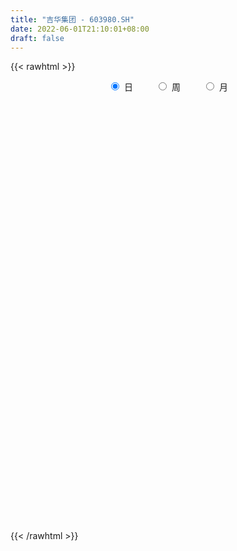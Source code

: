 ```yaml
---
title: "吉华集团 - 603980.SH"
date: 2022-06-01T21:10:01+08:00
draft: false
---
```

{{< rawhtml >}}
    <div style="text-align: center">
        <label style="padding: 1rem;"><input style="margin-right: .5rem" type="radio" name="period" value="D" checked onclick="period_change(this)">日</label>
        <label style="padding: 1rem;"><input style="margin-right: .5rem" type="radio" name="period" value="W" onclick="period_change(this)">周</label>
        <label style="padding: 1rem;"><input style="margin-right: .5rem" type="radio" name="period" value="M" onclick="period_change(this)">月</label>
    </div>
    <div id="chart" style="height: 700px;"></div> 
    <script type="text/javascript">
        const D_v = [23962.4,34475.52,25082.95,25584.0,22236.0,19991.2,29953.83,27733.14,51669.4,33122.8,27399.6,21071.05,30121.6,34060.2,27334.2,22986.8,28192.6,18072.77,17919.49,16359.6,13853.2,22149.4,19093.0,23141.0,20492.6,18807.6,30783.2,18130.14,31127.11,17920.2,13741.34,22202.28,17333.2,14023.34,29616.8,22667.4,34226.37,24861.97,24117.2,28920.6,37719.0,22007.4,33692.0,30859.8,32775.57,54272.2,43128.83,29866.26,19766.68,18846.48,32766.16,41755.32,39524.4,21481.4,25606.6,64940.2,61583.12,50132.14,76011.83,77627.8,116290.37,71963.2,56830.07,64763.4,54014.38,72314.25,98658.45,170960.76,102201.88,64652.62,58592.4,45155.2,61565.4,41690.6,85653.71,49355.8,115311.32,110290.24,138038.76,103595.16,133445.27,112205.68,108072.63,131860.44,120618.51,143800.68,151406.59,137103.22,141529.48,50949.51,76166.54,34201.0,38690.41,24350.2,36595.25,24029.8,24687.4,32229.4,31825.4,16132.0,17532.0,22281.4,34308.4,24710.0,20628.0,61166.43,34861.96,23575.76,20179.0,44939.2,20712.55,18516.0,32717.0,18054.75,26381.95,25547.32,28378.8,23202.8,38966.0,28140.2,24407.2,19908.0,22053.0,22004.8,15825.0,27471.0,39029.0,18821.56,25637.6,35621.4,38114.2,30833.8,31669.6,29995.2,28024.0,17671.6,42734.36,55482.08,81997.6,70006.2,38411.8,28875.6,22831.2,25284.0,51654.2,35107.4,35428.96,35491.06,20052.7,30023.05,29585.8,25197.4,39002.8,74372.0,65897.99,41362.88,41729.6,32666.31,46248.51,42002.6,51274.37,57136.07,45499.02,43224.0,55491.14,44707.27,33484.62,34279.4,49022.3,21936.0,32755.2,30447.4,36868.2,55227.95,44569.74,18770.56,19115.6,19189.2,14135.2,17047.6,17474.6,22461.48,23890.01,23386.8,16762.4,50465.4,24619.2,25716.6,22301.22,31576.6,24318.34,24133.2,24197.1,50993.2,61194.42,27854.11,32246.28,22212.68,46716.74,34109.94,32612.4,29780.93,30773.0,33337.6,16194.2,42404.31,32927.13,24069.6,21373.4,20413.2,31268.0,20674.8,37804.6,26611.6,35343.8,25965.6,30131.4,28574.84,18031.0,28207.6,26099.31,33493.8,21693.8,29260.0,30110.8,52486.14,41708.51,44391.68,34780.62,28871.4,38508.0,44826.4,28479.95,34793.75,38354.2,28435.86,26916.4,27143.0,27366.4,41530.8,33965.0,31350.2,33378.76,34775.0,23397.6,30920.4,24033.6,31018.92,31914.68,30847.14]
const D_histogram = [0.0,0.0090876353,0.0154926415,0.0180327342,0.0179824997,0.0162639641,0.0196090856,0.0228766203,0.0252722092,0.0220879556,0.0148145697,0.0152621227,0.009335436,0.0133407434,0.0109310893,0.003983034,-0.0004958203,-0.0087687721,-0.0152455532,-0.0134065316,-0.0144749636,-0.0104610042,-0.0090321216,-0.0136110528,-0.0130053055,-0.0116345219,-0.0203658659,-0.0256266649,-0.0364381761,-0.0389172497,-0.0347233745,-0.0277194133,-0.0211216017,-0.0175522098,-0.0147900184,-0.0083116345,0.0051403374,0.0148051891,0.0172227364,0.0217411724,0.0272963702,0.0250877926,0.0255127678,0.0256445003,0.0236699854,0.0235264126,0.0133226342,-0.0020631209,-0.0074858175,-0.0107021347,-0.0086219694,-0.0002163092,0.0048981766,0.0045753876,0.0027018252,0.0086339094,0.013543728,0.016286498,0.0230741486,0.0282616901,0.0221990773,0.0124474584,0.0101647013,0.0095582422,0.0038157653,0.0069272061,0.0147838024,-0.0002431746,-0.0083648956,-0.0172977623,-0.0200346435,-0.0230320856,-0.0284657236,-0.027635463,-0.0179073983,-0.0123633608,0.0002130255,0.0128168214,0.0253669046,0.0297328515,0.0398278305,0.0336781862,0.0399029971,0.0342574981,0.0356402697,0.0431379825,0.0403392244,0.0212243472,-0.0195568888,-0.0432284344,-0.0684679827,-0.078335276,-0.0735385166,-0.0689263098,-0.0694794738,-0.0693558849,-0.0637042724,-0.0646561387,-0.057768934,-0.0474357858,-0.04219846,-0.0403334676,-0.0368674564,-0.0318765919,-0.0304585563,-0.0424401427,-0.0546607706,-0.0551043072,-0.0492617909,-0.0520666853,-0.0463880669,-0.0386856402,-0.0312683938,-0.020014231,-0.0068931268,0.0054815765,0.0161082229,0.0244327911,0.0332921301,0.0369941017,0.0402803114,0.0405657288,0.0419580449,0.0413993998,0.0395528576,0.0362867049,0.0328383116,0.0287562056,0.0219556068,0.0230494184,0.0271179442,0.0284426576,0.0291513951,0.0250372362,0.0211539422,0.0175643226,0.0217544349,0.0255864829,0.0307983798,0.0352872828,0.0328169713,0.0297536484,0.0257923758,0.0201727118,0.0236858613,0.0240059291,0.0172945099,0.0077263594,0.0011912346,0.0012366197,0.0022998047,0.0027018887,0.0051384968,0.0111933694,0.0105003614,0.0105425593,0.0072987596,0.0071137845,0.0069760285,0.0080972529,0.0086922874,0.0008527229,-0.0007091378,-0.0063129348,-0.0042247254,-0.0085704814,-0.0142254513,-0.0259498095,-0.0432807129,-0.048861664,-0.0534961527,-0.0441537374,-0.0307795803,-0.0111697469,0.0045238576,0.0138346936,0.0155237739,0.0160323291,0.014499691,0.0160745695,0.0132749072,0.0152910138,0.0170834737,0.0161267305,0.0140792692,0.0027442065,-0.0032879003,-0.0087676671,-0.0104988394,-0.004807153,-0.0003216557,-0.0017915927,-0.0069131406,-0.0208549375,-0.0345944602,-0.0368654271,-0.0305069911,-0.0326350536,-0.0467184589,-0.0451398299,-0.0405401392,-0.0304750601,-0.020544089,-0.0093074723,-0.0015409004,0.0048851528,0.0088849336,0.0129911422,0.0125859747,0.0142979682,0.0190780996,0.021147614,0.0275581742,0.0251354275,0.0203410074,0.0080683434,0.0090918296,0.0065939693,0.0075889558,0.0026435646,0.0047643763,0.0124301743,0.0126049814,-0.000626133,-0.007314311,-0.0324702954,-0.0616057416,-0.0754473553,-0.089348209,-0.0831447281,-0.0768629413,-0.0762702349,-0.0648437033,-0.0532746407,-0.0427203195,-0.0270612301,-0.0126823381,-0.0004497399,0.0079402809,0.0190415961,0.0287344422,0.0351137864,0.0433414458,0.034220066,0.035084751,0.0371182001,0.037216886,0.0397334715,0.040441527,0.0417885054]
const D_fast = [0.0,0.0113595442,0.0216377107,0.028685987,0.0331313774,0.0354788328,0.0437262256,0.0527129155,0.0614265567,0.063764292,0.0601945485,0.0644576321,0.0608648044,0.0682052977,0.0685284159,0.0625761191,0.0579733097,0.047508165,0.0372199955,0.0357073842,0.0310202114,0.0324189197,0.0315897719,0.0236080775,0.0209624984,0.0194246515,0.005601841,-0.0060656241,-0.0259866794,-0.0381950654,-0.0426820338,-0.042607926,-0.0412905147,-0.0421091753,-0.0430444885,-0.0386440133,-0.023906957,-0.010540808,-0.0038175766,0.0061361525,0.0185154428,0.0225788134,0.0293819805,0.0359248381,0.0398678196,0.0456058499,0.03873273,0.0228311948,0.0155370438,0.0096451929,0.0095698658,0.0179214488,0.0242604787,0.0250815366,0.0238834305,0.0319739921,0.0402697427,0.0470841371,0.059640325,0.0718932889,0.0713804454,0.0647406911,0.0649991094,0.0667822108,0.0619936753,0.0668369176,0.0783894645,0.0633016939,0.0530887489,0.0398314416,0.0320858996,0.0233304361,0.0107803672,0.004701762,0.0099529772,0.0124061745,0.0250358171,0.0408438184,0.0597356278,0.0715347875,0.0915867242,0.0938566264,0.1100571866,0.1129760621,0.1232689011,0.1415511095,0.1488371575,0.1350283672,0.089357909,0.0548792548,0.0125227108,-0.0169284015,-0.0305162713,-0.043135642,-0.0610586743,-0.0782740567,-0.0885485123,-0.1056644133,-0.1132194421,-0.1147452403,-0.1200575296,-0.128275904,-0.1340267569,-0.1370050404,-0.1432016438,-0.165793266,-0.1916790865,-0.2058987,-0.2123716313,-0.228193197,-0.2341115953,-0.2360805787,-0.2364804308,-0.2302298257,-0.2188320032,-0.2050869058,-0.1904332037,-0.1760004377,-0.1588180661,-0.1458675692,-0.1325112816,-0.1220844319,-0.1102026047,-0.1004113998,-0.0923697276,-0.086564204,-0.0818030194,-0.078696074,-0.0800077712,-0.0731516049,-0.0623035931,-0.0538682153,-0.0458716291,-0.0437264789,-0.0423212873,-0.0415198263,-0.0318911053,-0.0216624366,-0.0087509448,0.004559779,0.0102937104,0.0146687995,0.0171556209,0.0165791349,0.0260137497,0.0323352998,0.029947508,0.0223109473,0.0160736312,0.0164281712,0.0180663074,0.0191438636,0.0228650958,0.0317183109,0.0336503932,0.036328231,0.0349091212,0.0365025922,0.0381088433,0.0412543809,0.0440224873,0.0363961035,0.0346569583,0.0274749276,0.0285069557,0.0220185794,0.0128072466,-0.005404564,-0.0335556456,-0.0513520127,-0.0693605395,-0.0710565587,-0.0653772966,-0.0485598999,-0.031735331,-0.0189658216,-0.0133957978,-0.0088791604,-0.0067868757,-0.0011933549,-0.0006742904,0.0051645697,0.0112278981,0.0143028374,0.0157751934,0.0051261824,-0.0017278995,-0.0093995831,-0.0137554653,-0.0092655671,-0.0048604837,-0.0067783189,-0.0136281519,-0.0327836832,-0.0551718209,-0.0666591446,-0.0679274564,-0.0782142823,-0.1039773023,-0.1136836308,-0.1192189749,-0.1167726608,-0.111977712,-0.1030679634,-0.0956866166,-0.0880392752,-0.0818182609,-0.0744642668,-0.0717229407,-0.0664364551,-0.0568867988,-0.0495303809,-0.0362302771,-0.032369167,-0.0320783352,-0.0423339133,-0.0390374698,-0.0398868378,-0.0369946122,-0.0412791123,-0.0379672066,-0.0271938649,-0.0238678125,-0.0372554601,-0.0457722159,-0.0790457742,-0.1235826558,-0.1562861082,-0.1925240142,-0.2071067153,-0.2200406638,-0.2385155162,-0.2432999104,-0.245049508,-0.2451752667,-0.2362814848,-0.2250731773,-0.2129530141,-0.2025779231,-0.1867162088,-0.1698397522,-0.1546819614,-0.1356189406,-0.1361853039,-0.1265494312,-0.115236432,-0.1058335245,-0.0933835712,-0.0825651339,-0.0707710292]
const D_slow = [0.0,0.0022719088,0.0061450692,0.0106532528,0.0151488777,0.0192148687,0.0241171401,0.0298362952,0.0361543475,0.0416763364,0.0453799788,0.0491955095,0.0515293685,0.0548645543,0.0575973266,0.0585930851,0.05846913,0.056276937,0.0524655487,0.0491139158,0.0454951749,0.0428799239,0.0406218935,0.0372191303,0.0339678039,0.0310591735,0.025967707,0.0195610407,0.0104514967,0.0007221843,-0.0079586593,-0.0148885127,-0.0201689131,-0.0245569655,-0.0282544701,-0.0303323787,-0.0290472944,-0.0253459971,-0.021040313,-0.0156050199,-0.0087809274,-0.0025089792,0.0038692127,0.0102803378,0.0161978342,0.0220794373,0.0254100959,0.0248943156,0.0230228613,0.0203473276,0.0181918352,0.0181377579,0.0193623021,0.020506149,0.0211816053,0.0233400827,0.0267260147,0.0307976392,0.0365661763,0.0436315988,0.0491813682,0.0522932328,0.0548344081,0.0572239686,0.05817791,0.0599097115,0.0636056621,0.0635448684,0.0614536445,0.057129204,0.0521205431,0.0463625217,0.0392460908,0.032337225,0.0278603755,0.0247695353,0.0248227916,0.028026997,0.0343687232,0.041801936,0.0517588937,0.0601784402,0.0701541895,0.078718564,0.0876286314,0.098413127,0.1084979331,0.1138040199,0.1089147978,0.0981076892,0.0809906935,0.0614068745,0.0430222453,0.0257906679,0.0084207994,-0.0089181718,-0.0248442399,-0.0410082746,-0.0554505081,-0.0673094545,-0.0778590695,-0.0879424364,-0.0971593005,-0.1051284485,-0.1127430876,-0.1233531232,-0.1370183159,-0.1507943927,-0.1631098404,-0.1761265117,-0.1877235285,-0.1973949385,-0.205212037,-0.2102155947,-0.2119388764,-0.2105684823,-0.2065414266,-0.2004332288,-0.1921101963,-0.1828616708,-0.172791593,-0.1626501608,-0.1521606496,-0.1418107996,-0.1319225852,-0.122850909,-0.1146413311,-0.1074522796,-0.101963378,-0.0962010234,-0.0894215373,-0.0823108729,-0.0750230241,-0.0687637151,-0.0634752295,-0.0590841489,-0.0536455402,-0.0472489195,-0.0395493245,-0.0307275038,-0.022523261,-0.0150848489,-0.0086367549,-0.003593577,0.0023278884,0.0083293707,0.0126529981,0.014584588,0.0148823966,0.0151915515,0.0157665027,0.0164419749,0.0177265991,0.0205249414,0.0231500318,0.0257856716,0.0276103615,0.0293888077,0.0311328148,0.033157128,0.0353301999,0.0355433806,0.0353660961,0.0337878624,0.0327316811,0.0305890607,0.0270326979,0.0205452455,0.0097250673,-0.0024903487,-0.0158643869,-0.0269028212,-0.0345977163,-0.037390153,-0.0362591886,-0.0328005152,-0.0289195717,-0.0249114895,-0.0212865667,-0.0172679243,-0.0139491976,-0.0101264441,-0.0058555757,-0.001823893,0.0016959242,0.0023819759,0.0015600008,-0.000631916,-0.0032566258,-0.0044584141,-0.004538828,-0.0049867262,-0.0067150113,-0.0119287457,-0.0205773607,-0.0297937175,-0.0374204653,-0.0455792287,-0.0572588434,-0.0685438009,-0.0786788357,-0.0862976007,-0.091433623,-0.093760491,-0.0941457162,-0.092924428,-0.0907031946,-0.087455409,-0.0843089153,-0.0807344233,-0.0759648984,-0.0706779949,-0.0637884513,-0.0575045945,-0.0524193426,-0.0504022568,-0.0481292994,-0.046480807,-0.0445835681,-0.0439226769,-0.0427315829,-0.0396240393,-0.0364727939,-0.0366293272,-0.0384579049,-0.0465754788,-0.0619769142,-0.080838753,-0.1031758052,-0.1239619872,-0.1431777226,-0.1622452813,-0.1784562071,-0.1917748673,-0.2024549472,-0.2092202547,-0.2123908392,-0.2125032742,-0.210518204,-0.2057578049,-0.1985741944,-0.1897957478,-0.1789603864,-0.1704053699,-0.1616341821,-0.1523546321,-0.1430504106,-0.1331170427,-0.1230066609,-0.1125595346]
const D_data = [['2021-05-21', 6.4046, 6.3287, 6.3003, 6.49],['2021-05-24', 6.3477, 6.4711, 6.3192, 6.4995],['2021-05-25', 6.4805, 6.49, 6.4141, 6.49],['2021-05-26', 6.4995, 6.4805, 6.4331, 6.5185],['2021-05-27', 6.4805, 6.4711, 6.4521, 6.5564],['2021-05-28', 6.49, 6.4616, 6.4331, 6.5375],['2021-05-31', 6.4616, 6.547, 6.4521, 6.547],['2021-06-01', 6.4995, 6.5849, 6.4995, 6.6134],['2021-06-02', 6.5754, 6.6134, 6.5564, 6.7272],['2021-06-03', 6.6134, 6.5659, 6.547, 6.6513],['2021-06-04', 6.5559, 6.5073, 6.4976, 6.6627],['2021-06-07', 6.4976, 6.6044, 6.4587, 6.653],['2021-06-08', 6.6044, 6.5267, 6.4684, 6.6044],['2021-06-09', 6.5267, 6.6627, 6.517, 6.6627],['2021-06-10', 6.6918, 6.6044, 6.5947, 6.6918],['2021-06-11', 6.653, 6.5364, 6.5364, 6.6724],['2021-06-15', 6.5656, 6.5461, 6.4782, 6.6336],['2021-06-16', 6.517, 6.4684, 6.449, 6.585],['2021-06-17', 6.4782, 6.449, 6.4393, 6.5073],['2021-06-18', 6.449, 6.5364, 6.4296, 6.5559],['2021-06-21', 6.5559, 6.4976, 6.4684, 6.5656],['2021-06-22', 6.4879, 6.5656, 6.4782, 6.6336],['2021-06-23', 6.5656, 6.5461, 6.5267, 6.5947],['2021-06-24', 6.5364, 6.4587, 6.449, 6.585],['2021-06-25', 6.4684, 6.5073, 6.4393, 6.5073],['2021-06-28', 6.5267, 6.517, 6.4782, 6.5559],['2021-06-29', 6.517, 6.3616, 6.3422, 6.5364],['2021-06-30', 6.3713, 6.3519, 6.3228, 6.4296],['2021-07-01', 6.3616, 6.2159, 6.2062, 6.3713],['2021-07-02', 6.2159, 6.2548, 6.2159, 6.313],['2021-07-05', 6.2353, 6.313, 6.2256, 6.3325],['2021-07-06', 6.2936, 6.3519, 6.2451, 6.3616],['2021-07-07', 6.3519, 6.3616, 6.3228, 6.4102],['2021-07-08', 6.313, 6.3325, 6.2936, 6.4005],['2021-07-09', 6.3325, 6.3228, 6.2062, 6.3325],['2021-07-12', 6.3519, 6.381, 6.313, 6.4684],['2021-07-13', 6.3713, 6.517, 6.3325, 6.5267],['2021-07-14', 6.5364, 6.5364, 6.449, 6.5559],['2021-07-15', 6.4976, 6.4879, 6.381, 6.5364],['2021-07-16', 6.4879, 6.5461, 6.4879, 6.5753],['2021-07-19', 6.5461, 6.6044, 6.4296, 6.6433],['2021-07-20', 6.5656, 6.5364, 6.4782, 6.6238],['2021-07-21', 6.517, 6.585, 6.4976, 6.6141],['2021-07-22', 6.5947, 6.6044, 6.5267, 6.6238],['2021-07-23', 6.6627, 6.5947, 6.517, 6.6627],['2021-07-26', 6.5947, 6.6336, 6.5559, 6.6918],['2021-07-27', 6.6433, 6.4976, 6.4587, 6.6433],['2021-07-28', 6.5073, 6.3713, 6.3033, 6.5461],['2021-07-29', 6.3713, 6.4393, 6.3713, 6.5073],['2021-07-30', 6.4393, 6.4393, 6.3907, 6.4684],['2021-08-02', 6.4393, 6.4976, 6.313, 6.517],['2021-08-03', 6.4976, 6.6044, 6.4782, 6.6433],['2021-08-04', 6.6044, 6.6044, 6.5461, 6.653],['2021-08-05', 6.6044, 6.5559, 6.5267, 6.6044],['2021-08-06', 6.585, 6.5364, 6.4587, 6.585],['2021-08-09', 6.517, 6.653, 6.4879, 6.6724],['2021-08-10', 6.6336, 6.6821, 6.6141, 6.7404],['2021-08-11', 6.6918, 6.6918, 6.6238, 6.721],['2021-08-12', 6.6918, 6.789, 6.6627, 6.7987],['2021-08-13', 6.7792, 6.8278, 6.7501, 6.8569],['2021-08-16', 6.8472, 6.7113, 6.7113, 6.9638],['2021-08-17', 6.6724, 6.6433, 6.6044, 6.7598],['2021-08-18', 6.6433, 6.721, 6.6141, 6.7307],['2021-08-19', 6.7113, 6.7501, 6.6044, 6.8084],['2021-08-20', 6.721, 6.6821, 6.585, 6.721],['2021-08-23', 6.653, 6.7987, 6.653, 6.8278],['2021-08-24', 6.8181, 6.9055, 6.8181, 6.9541],['2021-08-25', 6.7792, 6.6141, 6.517, 6.789],['2021-08-26', 6.6044, 6.6433, 6.5559, 6.7307],['2021-08-27', 6.585, 6.585, 6.5364, 6.6336],['2021-08-30', 6.5947, 6.6238, 6.5559, 6.6724],['2021-08-31', 6.585, 6.5947, 6.5364, 6.6336],['2021-09-01', 6.585, 6.5267, 6.4976, 6.6238],['2021-09-02', 6.5267, 6.5753, 6.4782, 6.585],['2021-09-03', 6.5753, 6.7015, 6.5559, 6.7404],['2021-09-06', 6.721, 6.6821, 6.653, 6.7404],['2021-09-07', 6.6821, 6.8181, 6.6433, 6.8569],['2021-09-08', 6.8084, 6.8958, 6.7307, 6.9346],['2021-09-09', 6.8764, 6.9832, 6.8667, 7.1386],['2021-09-10', 7.0123, 6.9541, 6.8958, 7.0803],['2021-09-13', 6.8472, 7.0998, 6.8472, 7.1289],['2021-09-14', 7.0706, 6.9444, 6.8958, 7.2357],['2021-09-15', 7.0123, 7.1386, 6.9541, 7.1483],['2021-09-16', 7.1483, 7.0318, 7.0221, 7.2843],['2021-09-17', 7.0221, 7.1483, 6.8764, 7.1775],['2021-09-22', 7.0609, 7.294, 7.0123, 7.3134],['2021-09-23', 7.4397, 7.226, 7.1677, 7.6145],['2021-09-24', 7.1872, 7.0026, 6.9249, 7.2843],['2021-09-27', 6.9541, 6.585, 6.5073, 6.9929],['2021-09-28', 6.5947, 6.6141, 6.4976, 6.6724],['2021-09-29', 6.5559, 6.4296, 6.4102, 6.5559],['2021-09-30', 6.4587, 6.4782, 6.4393, 6.5559],['2021-10-08', 6.4879, 6.5947, 6.4879, 6.6044],['2021-10-11', 6.6044, 6.5656, 6.5267, 6.653],['2021-10-12', 6.5753, 6.4587, 6.3907, 6.5753],['2021-10-13', 6.4587, 6.4102, 6.3325, 6.4587],['2021-10-14', 6.4005, 6.4393, 6.3519, 6.4782],['2021-10-15', 6.4296, 6.313, 6.3033, 6.449],['2021-10-18', 6.3325, 6.3713, 6.2256, 6.4005],['2021-10-19', 6.3616, 6.4102, 6.3325, 6.4199],['2021-10-20', 6.3907, 6.3422, 6.3325, 6.4102],['2021-10-21', 6.313, 6.2742, 6.2742, 6.3616],['2021-10-22', 6.3228, 6.2645, 6.2062, 6.3228],['2021-10-25', 6.2451, 6.2645, 6.1868, 6.2645],['2021-10-26', 6.2645, 6.1965, 6.1577, 6.2645],['2021-10-27', 6.08, 5.9537, 5.9343, 6.1382],['2021-10-28', 5.9343, 5.8274, 5.7886, 5.9537],['2021-10-29', 5.8274, 5.876, 5.8274, 5.8857],['2021-11-01', 5.8371, 5.9051, 5.8274, 5.9343],['2021-11-02', 5.9246, 5.74, 5.7109, 5.9343],['2021-11-03', 5.7789, 5.7886, 5.74, 5.808],['2021-11-04', 5.7886, 5.7886, 5.7594, 5.8177],['2021-11-05', 5.7983, 5.7692, 5.7109, 5.876],['2021-11-08', 5.7692, 5.8177, 5.74, 5.8371],['2021-11-09', 5.8469, 5.8663, 5.7886, 5.8663],['2021-11-10', 5.8566, 5.8954, 5.7983, 5.8954],['2021-11-11', 5.8566, 5.9148, 5.8566, 5.944],['2021-11-12', 5.9246, 5.9246, 5.8857, 5.9343],['2021-11-15', 5.944, 5.9731, 5.8954, 6.0023],['2021-11-16', 5.9731, 5.944, 5.9343, 6.0023],['2021-11-17', 5.9343, 5.9634, 5.9343, 5.9828],['2021-11-18', 5.9828, 5.944, 5.9343, 6.0023],['2021-11-19', 5.944, 5.9731, 5.9051, 5.9828],['2021-11-22', 5.9828, 5.9634, 5.9343, 5.9828],['2021-11-23', 5.9537, 5.9537, 5.9343, 5.9731],['2021-11-24', 5.944, 5.9343, 5.9246, 5.9731],['2021-11-25', 5.9343, 5.9246, 5.9051, 5.944],['2021-11-26', 5.9343, 5.9051, 5.8954, 5.9343],['2021-11-29', 5.8566, 5.8469, 5.8371, 5.876],['2021-11-30', 5.8663, 5.9343, 5.8469, 5.9343],['2021-12-01', 5.9246, 5.9925, 5.8857, 6.0023],['2021-12-02', 5.9925, 5.9828, 5.9634, 6.012],['2021-12-03', 6.0023, 5.9925, 5.944, 6.012],['2021-12-06', 6.012, 5.9343, 5.9148, 6.012],['2021-12-07', 5.9537, 5.9246, 5.8857, 5.9634],['2021-12-08', 5.9246, 5.9148, 5.8954, 5.9537],['2021-12-09', 5.9634, 6.0217, 5.9246, 6.0314],['2021-12-10', 6.0217, 6.0508, 5.9828, 6.0994],['2021-12-13', 6.1479, 6.1091, 6.0508, 6.2256],['2021-12-14', 6.1479, 6.1479, 6.1091, 6.2353],['2021-12-15', 6.1479, 6.0897, 6.0508, 6.1771],['2021-12-16', 6.08, 6.0897, 6.08, 6.1577],['2021-12-17', 6.0994, 6.08, 6.0508, 6.1091],['2021-12-20', 6.0508, 6.0508, 6.0411, 6.0994],['2021-12-21', 6.0314, 6.1771, 6.0217, 6.1868],['2021-12-22', 6.1577, 6.1674, 6.1285, 6.1868],['2021-12-23', 6.1771, 6.08, 6.0702, 6.1771],['2021-12-24', 6.08, 6.012, 6.0023, 6.1091],['2021-12-27', 6.0411, 6.012, 5.9731, 6.0411],['2021-12-28', 6.012, 6.08, 6.012, 6.0897],['2021-12-29', 6.0897, 6.0994, 6.0605, 6.1285],['2021-12-30', 6.1188, 6.0994, 6.0702, 6.1188],['2021-12-31', 6.08, 6.1382, 6.08, 6.1479],['2022-01-04', 6.1382, 6.2159, 6.1382, 6.2353],['2022-01-05', 6.2062, 6.1577, 6.1091, 6.2159],['2022-01-06', 6.1382, 6.1771, 6.1091, 6.1965],['2022-01-07', 6.1868, 6.1382, 6.1382, 6.2159],['2022-01-10', 6.1091, 6.1771, 6.1091, 6.1771],['2022-01-11', 6.1674, 6.1868, 6.1674, 6.2451],['2022-01-12', 6.1771, 6.2159, 6.1674, 6.2353],['2022-01-13', 6.2159, 6.2256, 6.2062, 6.2645],['2022-01-14', 6.2353, 6.1091, 6.0994, 6.2451],['2022-01-17', 6.0994, 6.1674, 6.0994, 6.1771],['2022-01-18', 6.1868, 6.0994, 6.0702, 6.1965],['2022-01-19', 6.1091, 6.1868, 6.08, 6.2159],['2022-01-20', 6.1674, 6.0994, 6.0897, 6.1965],['2022-01-21', 6.1091, 6.0508, 6.0217, 6.1285],['2022-01-24', 6.012, 5.9148, 5.9051, 6.0411],['2022-01-25', 5.9246, 5.74, 5.74, 5.9343],['2022-01-26', 5.7497, 5.7886, 5.74, 5.8177],['2022-01-27', 5.7983, 5.7303, 5.7206, 5.8371],['2022-01-28', 5.7692, 5.876, 5.6817, 5.876],['2022-02-07', 5.8954, 5.9537, 5.8469, 5.9731],['2022-02-08', 5.944, 6.0994, 5.944, 6.1285],['2022-02-09', 6.1188, 6.1382, 6.0702, 6.1674],['2022-02-10', 6.1188, 6.1285, 6.0994, 6.1479],['2022-02-11', 6.1285, 6.0702, 6.0411, 6.1285],['2022-02-14', 6.0508, 6.0702, 6.0217, 6.0994],['2022-02-15', 6.0994, 6.0508, 6.012, 6.0994],['2022-02-16', 6.0508, 6.0994, 6.0508, 6.1188],['2022-02-17', 6.0994, 6.0508, 6.0411, 6.1188],['2022-02-18', 6.0411, 6.1188, 6.012, 6.1382],['2022-02-21', 6.1091, 6.1382, 6.0897, 6.1382],['2022-02-22', 6.1285, 6.1188, 6.0605, 6.1382],['2022-02-23', 6.1188, 6.1091, 6.08, 6.1285],['2022-02-24', 6.1091, 5.9634, 5.8954, 6.1382],['2022-02-25', 5.9634, 5.9828, 5.9148, 6.0314],['2022-02-28', 5.9828, 5.9537, 5.876, 6.0023],['2022-03-01', 5.9537, 5.9731, 5.9343, 5.9925],['2022-03-02', 5.944, 6.0702, 5.944, 6.08],['2022-03-03', 6.08, 6.08, 6.0314, 6.1091],['2022-03-04', 6.08, 6.012, 6.0023, 6.0994],['2022-03-07', 6.012, 5.944, 5.9051, 6.0314],['2022-03-08', 5.9343, 5.7692, 5.7594, 5.9634],['2022-03-09', 5.808, 5.672, 5.4389, 5.8663],['2022-03-10', 5.74, 5.74, 5.6915, 5.7789],['2022-03-11', 5.6817, 5.8274, 5.5943, 5.8371],['2022-03-14', 5.7886, 5.7012, 5.7012, 5.8177],['2022-03-15', 5.6915, 5.4681, 5.4486, 5.7692],['2022-03-16', 5.4972, 5.5846, 5.3612, 5.6138],['2022-03-17', 5.6138, 5.5943, 5.5749, 5.672],['2022-03-18', 5.604, 5.6623, 5.5458, 5.672],['2022-03-21', 5.6526, 5.6817, 5.6138, 5.6915],['2022-03-22', 5.6429, 5.7303, 5.6332, 5.808],['2022-03-23', 5.7206, 5.7206, 5.6915, 5.7594],['2022-03-24', 5.7109, 5.7303, 5.6332, 5.8177],['2022-03-25', 5.7109, 5.7206, 5.6915, 5.808],['2022-03-28', 5.7206, 5.74, 5.6138, 5.7692],['2022-03-29', 5.7497, 5.6915, 5.6332, 5.7594],['2022-03-30', 5.7012, 5.7206, 5.6817, 5.7497],['2022-03-31', 5.7109, 5.7789, 5.7109, 5.8274],['2022-04-01', 5.7594, 5.7692, 5.7303, 5.8177],['2022-04-06', 5.7594, 5.8566, 5.74, 5.8857],['2022-04-07', 5.8663, 5.7692, 5.7303, 5.8663],['2022-04-08', 5.7692, 5.7303, 5.672, 5.7983],['2022-04-11', 5.7303, 5.5943, 5.5652, 5.7692],['2022-04-12', 5.604, 5.7303, 5.5263, 5.74],['2022-04-13', 5.7206, 5.6817, 5.6526, 5.7594],['2022-04-14', 5.6915, 5.7206, 5.6915, 5.7594],['2022-04-15', 5.7109, 5.6332, 5.6138, 5.7692],['2022-04-18', 5.6235, 5.7109, 5.5166, 5.7303],['2022-04-19', 5.6817, 5.808, 5.6817, 5.8274],['2022-04-20', 5.7886, 5.74, 5.6915, 5.8274],['2022-04-21', 5.7303, 5.5361, 5.5166, 5.74],['2022-04-22', 5.5749, 5.5555, 5.4389, 5.6332],['2022-04-25', 5.5069, 5.2155, 5.1767, 5.5361],['2022-04-26', 5.235, 4.9727, 4.9533, 5.2738],['2022-04-27', 4.8853, 4.9825, 4.7785, 5.0116],['2022-04-28', 4.9339, 4.8271, 4.7591, 4.963],['2022-04-29', 4.8562, 4.9727, 4.8173, 5.0116],['2022-05-05', 4.9339, 4.9242, 4.8562, 4.9922],['2022-05-06', 4.8465, 4.7882, 4.7202, 4.8659],['2022-05-09', 4.7882, 4.8756, 4.7882, 4.9048],['2022-05-10', 4.8173, 4.8659, 4.7882, 4.895],['2022-05-11', 4.8756, 4.8465, 4.8368, 4.9533],['2022-05-12', 4.8271, 4.9242, 4.8076, 4.9242],['2022-05-13', 4.9048, 4.9436, 4.8659, 4.9533],['2022-05-16', 4.9533, 4.9533, 4.9145, 5.0116],['2022-05-17', 4.9533, 4.9339, 4.8562, 4.9727],['2022-05-18', 4.9436, 5.0019, 4.9242, 5.0407],['2022-05-19', 4.9436, 5.031, 4.895, 5.031],['2022-05-20', 5.0407, 5.031, 4.9922, 5.0893],['2022-05-23', 5.031, 5.099, 5.0213, 5.1281],['2022-05-24', 5.0699, 4.8853, 4.8853, 5.099],['2022-05-25', 4.8853, 4.9922, 4.8756, 5.0019],['2022-05-26', 4.9533, 5.0213, 4.9145, 5.0213],['2022-05-27', 5.0213, 5.0116, 4.963, 5.0504],['2022-05-30', 5.031, 5.0602, 4.9922, 5.0602],['2022-05-31', 5.0504, 5.0602, 4.9727, 5.0796],['2022-06-01', 5.07, 5.09, 5.04, 5.12]]
const W_v = [464407.61,297220.2,607156.0,342763.99,263372.85,517428.7999999999,1080616.6400000001,625469.0,300784.35,247158.85,158580.49,184603.92,162040.59,184397.25,143438.91,184676.21,177618.26,134688.55,171652.71,134259.26,85301.31,85260.45,191633.03,213315.05,193329.31,543702.48,240395.99,158250.7,178399.59,58743.81,68517.91,259804.63,182119.5,196264.86,180350.98,123261.14,64612.15,173880.65,103817.22,110143.6,47850.05,217295.32,254878.35,342546.61,193088.56,130336.95,159741.43,246642.94,175857.91,142153.07,158506.17,105185.72,205755.48,149601.13,113312.79,83383.82,118349.1,144357.18,107769.9,117198.56,123677.7,105694.36,147554.49,117679.51,131882.37,217356.13,147136.65,225424.39,181232.19,114635.21,155766.05,77548.96,87073.14,68176.05,35524.82,71961.34,65588.96,107465.8,89045.13,175883.43,196568.05,294251.7,341905.01,277517.49,436915.28,1136282.1599999999,1056767.48,949219.8600000001,643369.09,434392.98,155852.49,339758.88,259916.62,133914.2,171978.0,117186.05,219695.69,200865.61,230195.83,211668.62,165447.17,181957.46,347369.34,175981.92,178683.58,282512.58,486790.98,310054.46,503493.68,338062.44,666930.24,239460.88,21248.98,130948.74,131666.92,91579.88,223611.99,112855.6,109579.65,73613.51,112363.73,90603.67,119194.62,178716.24,125258.15,315857.23,214124.07,138407.53,144113.55,213247.71,189492.52,293293.94,300870.58,1540369.1200000001,560789.3100000001,307928.08,191859.2,156962.31,119195.3,90140.5,169983.51,120661.24,66323.22,77312.48,101677.08,73593.28,126599.81,129728.54,89651.19,92910.98,264952.65,380813.53,324582.89,278746.83,172991.92,248507.79,294233.69,229525.68,547710.0,219547.39,200922.57,95204.27,77660.6,39312.09,9943.49,116592.0,100675.48,65133.3,66972.5,98222.2,157697.0,295810.6199999999,87397.6,87291.2,51298.8,79057.25,73712.99,110316.94,83751.4,69718.96,53440.67,111459.08,87380.82,53567.84,222886.98,174093.8,172605.33,75763.94,55363.05,54765.0,33219.94,49604.16,57305.83,84808.91,58963.74,136362.75,114203.28,127369.67,169878.77,135573.85,80544.46,98729.2,116768.25,96916.96,134793.54,157053.77,165880.45,161133.88,330295.09,363861.42,508787.96,292657.31,516591.28,606202.5299999999,432310.49,302846.53,38690.41,141892.05,122079.2,164942.15,137063.75,121565.62,133474.4,123151.36,161876.6,173907.24,242122.4,182965.62,143861.75,223362.47,229327.86,222406.05,168440.3,174552.05,90308.08,139123.81,128045.96,196485.11,165432.69,155636.24,117799.0,99760.0,130910.44,140657.71,202238.35,83334.4,156980.16,161355.4,146505.36,93780.74]
const W_histogram = [0.0,-0.0038673504,0.0623199887,0.0277547599,0.0144897918,0.0604398119,0.2070413,0.2192251883,0.1904629922,0.1405819228,0.0646910356,0.0416331958,-0.0260236523,-0.0484798077,-0.0896145686,-0.0832920131,-0.160584648,-0.2483941195,-0.2475793588,-0.2652787776,-0.2775934306,-0.2694152264,-0.2250158206,-0.1651400388,-0.1284674468,-0.052714466,-0.0293441568,-0.0786124974,-0.1741191159,-0.2008529823,-0.1802992391,-0.0987046851,-0.0435683579,-0.0244246907,-0.0712973453,-0.0537477094,-0.0456990741,-0.0099148143,-0.0227428085,-0.0405863767,-0.0466398468,-0.0027538374,0.0512042689,0.0853451351,0.0598658849,0.0414982583,-0.0476717532,-0.0647553232,-0.0711661893,-0.1087373753,-0.1017825517,-0.0929686415,-0.0671384406,-0.0978057355,-0.1031630766,-0.1231560436,-0.123902977,-0.1055899864,-0.0956866362,-0.0819230957,-0.0533262469,-0.0223044215,-0.0635732605,-0.1003447231,-0.0905254921,-0.0435609074,-0.006698778,0.061174849,0.0851188888,0.1103035706,0.1409802759,0.1476491452,0.1381885831,0.122334883,0.1187318661,0.1254697619,0.1321659701,0.1393580352,0.1410608355,0.1620781132,0.1882354611,0.2303391675,0.2341653223,0.2325002095,0.2799576013,0.3244520554,0.4244782877,0.4498427703,0.4276256985,0.3278802836,0.2668584469,0.1871645367,0.1148219091,0.0349183954,-0.0432601754,-0.1134165772,-0.1576586535,-0.1656977307,-0.2019450784,-0.2052279596,-0.2110645445,-0.2120349472,-0.2247629467,-0.2470823588,-0.2725443568,-0.2190649094,-0.1712389432,-0.1421431551,-0.0765615754,-0.0095564563,0.0446329639,0.0463722259,0.0411732117,0.0499793899,0.0340455256,0.025513876,-0.0228656981,-0.0470524138,-0.0774194532,-0.0866047893,-0.0914905563,-0.0824252243,-0.0614951064,-0.036357311,-0.015496896,0.0249113885,0.0583575355,0.064538482,0.0452073364,-0.0147693164,-0.0322882648,-0.0136775429,-0.0097291795,0.0626763196,0.0655481651,0.0648704828,0.0465203129,0.0071513383,-0.0132351545,-0.0234648224,-0.0204909028,-0.0315015363,-0.0279093344,-0.0226727601,-0.0228761083,-0.0127948425,0.0089130776,0.0145989686,0.030926381,0.0444776373,0.0657006897,0.0997745981,0.1035517791,0.1018369329,0.1098627067,0.1112099961,0.1134972723,0.1081200282,0.1052430997,0.0905255172,0.0701577901,0.050187807,0.0168619295,-0.0073763984,-0.016162797,-0.007491576,-0.0210159131,-0.0331702283,-0.0352653399,-0.0314779811,-0.0162552991,-0.0103699447,-0.003959367,-0.0132968179,-0.0168411057,-0.0225864656,-0.0378337402,-0.0605761841,-0.0733674465,-0.0712086432,-0.0814304113,-0.0774967972,-0.0489766219,-0.0185357241,0.0139742191,0.032113529,0.0420403219,0.0413660921,0.0382195202,0.0305762135,0.0258954543,0.0244640686,0.0166200002,0.0220798768,0.0294855718,0.0431054742,0.0434580121,0.0505212243,0.0557402436,0.0583433523,0.0571803294,0.0517303162,0.0295042293,0.0183146677,0.024498302,0.0300421802,0.0218071767,0.0214317869,0.0383532538,0.0372468885,0.02791567,0.0274862582,0.0412817743,0.0594489748,0.0575767874,0.0189434647,0.000151762,-0.0306310453,-0.0523638655,-0.0888637165,-0.1145258996,-0.1150559692,-0.1063658024,-0.0995444514,-0.0841078777,-0.0657460551,-0.0482205456,-0.0382311099,-0.021008275,-0.0081604423,-0.0005667755,0.0014734253,-0.0075122455,0.0006281646,0.009782853,0.0072903298,0.0081542839,-0.0025860785,-0.0187864356,-0.0232600779,-0.0207151438,-0.0194413432,-0.0227009164,-0.0273412456,-0.0647757381,-0.0952363862,-0.0978204794,-0.086913274,-0.0747393914,-0.0559980413]
const W_fast = [0.0,-0.004834188,0.0769331483,0.0493066095,0.0396640893,0.1007240624,0.2990858754,0.3660760609,0.3849296128,0.3701940241,0.3104758958,0.297826355,0.2236635938,0.1890874865,0.1255490834,0.1110486356,-0.0063901612,-0.1562981626,-0.2173782416,-0.3013973549,-0.3831103655,-0.4422859679,-0.4541405172,-0.4355497451,-0.4309940149,-0.3684196506,-0.3523853805,-0.4213068455,-0.5603432429,-0.6372903549,-0.6618114215,-0.6048930387,-0.5606488011,-0.5476113066,-0.6123082974,-0.6081955888,-0.6115717221,-0.5782661659,-0.5967798622,-0.6247700246,-0.6424834564,-0.5992859064,-0.5325267329,-0.4770495829,-0.4875623619,-0.4955554239,-0.5966433737,-0.6299157745,-0.654118188,-0.7188737178,-0.7373645321,-0.7517927822,-0.7427471915,-0.7978659203,-0.8290140306,-0.8797960084,-0.9115186861,-0.9196031921,-0.933621501,-0.9403387343,-0.9250734473,-0.8996277273,-0.9567898813,-1.0186475248,-1.0314596668,-0.9953853089,-0.960197874,-0.8770305347,-0.8318067728,-0.7790461983,-0.7131244241,-0.6695432685,-0.6444566848,-0.6297266642,-0.6036467145,-0.5655413783,-0.5258036775,-0.4837721036,-0.4468040944,-0.3852672884,-0.3120510753,-0.212362577,-0.1499950917,-0.093535152,0.0239116401,0.1495191081,0.3556649122,0.4934900874,0.5781794402,0.5604040962,0.5660968712,0.5331940952,0.4895569449,0.41838303,0.3293894154,0.2308788694,0.1472221296,0.0977586198,0.0110250025,-0.0435648686,-0.1021675897,-0.1561467291,-0.2250654653,-0.3091554671,-0.4027535543,-0.4040403342,-0.3990241039,-0.4054641045,-0.3590229187,-0.2944069136,-0.2290592525,-0.215726934,-0.2106326452,-0.1893316197,-0.1967541025,-0.1989072831,-0.2530032817,-0.2889531008,-0.3386750035,-0.3695115369,-0.397269943,-0.4088109171,-0.4032545758,-0.3872061081,-0.3702199171,-0.3235837855,-0.2755482546,-0.2532326876,-0.2612619991,-0.3249309811,-0.3505219956,-0.3353306595,-0.3338145909,-0.2457400119,-0.2264811251,-0.2109411867,-0.2176612785,-0.2552424184,-0.2789376999,-0.2950335734,-0.2971823795,-0.316068397,-0.3194535287,-0.3198851444,-0.3258075197,-0.3189249646,-0.294988775,-0.2856531419,-0.2615941343,-0.2369234686,-0.1992752438,-0.1402576859,-0.1105925601,-0.0868481731,-0.0513567227,-0.0222069341,0.0084546601,0.030107423,0.0535412694,0.0614550663,0.0586267867,0.0512037553,0.0220933603,-0.0039890673,-0.0168161651,-0.0100178381,-0.0287961535,-0.0492430257,-0.0601544723,-0.0642366088,-0.0530777516,-0.0497848833,-0.0443641474,-0.0570258028,-0.064780367,-0.0761723433,-0.100878053,-0.1387645429,-0.169897667,-0.1855410244,-0.2161203953,-0.2315609806,-0.2152849607,-0.189477994,-0.1534744959,-0.1273068038,-0.1068699304,-0.0972026372,-0.090794329,-0.0907935824,-0.089000478,-0.0843158465,-0.0880049148,-0.077025069,-0.0622479811,-0.0378517101,-0.0266346692,-0.0069411509,0.0122129293,0.0294018761,0.0425339355,0.0500165013,0.0351664717,0.028555577,0.0408637869,0.0539182101,0.0511350008,0.0561175577,0.082627338,0.0908326948,0.0884803938,0.0949225467,0.1190385063,0.1520679504,0.1645899599,0.1306925034,0.1119387412,0.0734981726,0.0386743861,-0.0200413941,-0.0743350521,-0.103629114,-0.1215303978,-0.1395951597,-0.1451855553,-0.1432602465,-0.1377898735,-0.1373582152,-0.1253874491,-0.114579727,-0.107127754,-0.1047191969,-0.115582929,-0.1072854778,-0.0956850761,-0.096355017,-0.0934524918,-0.1048393738,-0.1257363399,-0.1360250017,-0.1386588535,-0.1422453887,-0.151180191,-0.1626558317,-0.2162842586,-0.2705540032,-0.2975932163,-0.3084143294,-0.3149252946,-0.3101834549]
const W_slow = [0.0,-0.0009668376,0.0146131596,0.0215518496,0.0251742975,0.0402842505,0.0920445755,0.1468508726,0.1944666206,0.2296121013,0.2457848602,0.2561931592,0.2496872461,0.2375672942,0.215163652,0.1943406487,0.1541944867,0.0920959569,0.0302011172,-0.0361185772,-0.1055169349,-0.1728707415,-0.2291246966,-0.2704097063,-0.302526568,-0.3157051845,-0.3230412237,-0.3426943481,-0.386224127,-0.4364373726,-0.4815121824,-0.5061883537,-0.5170804431,-0.5231866158,-0.5410109521,-0.5544478795,-0.565872648,-0.5683513516,-0.5740370537,-0.5841836479,-0.5958436096,-0.596532069,-0.5837310017,-0.562394718,-0.5474282468,-0.5370536822,-0.5489716205,-0.5651604513,-0.5829519986,-0.6101363425,-0.6355819804,-0.6588241408,-0.6756087509,-0.7000601848,-0.7258509539,-0.7566399648,-0.7876157091,-0.8140132057,-0.8379348647,-0.8584156387,-0.8717472004,-0.8773233058,-0.8932166209,-0.9183028017,-0.9409341747,-0.9518244015,-0.953499096,-0.9382053838,-0.9169256616,-0.8893497689,-0.8541047,-0.8171924137,-0.7826452679,-0.7520615471,-0.7223785806,-0.6910111401,-0.6579696476,-0.6231301388,-0.5878649299,-0.5473454016,-0.5002865364,-0.4427017445,-0.3841604139,-0.3260353615,-0.2560459612,-0.1749329474,-0.0688133754,0.0436473171,0.1505537418,0.2325238126,0.2992384244,0.3460295585,0.3747350358,0.3834646346,0.3726495908,0.3442954465,0.3048807831,0.2634563505,0.2129700809,0.161663091,0.1088969548,0.0558882181,-0.0003025186,-0.0620731083,-0.1302091975,-0.1849754248,-0.2277851606,-0.2633209494,-0.2824613433,-0.2848504573,-0.2736922164,-0.2620991599,-0.251805857,-0.2393110095,-0.2307996281,-0.2244211591,-0.2301375836,-0.2419006871,-0.2612555504,-0.2829067477,-0.3057793867,-0.3263856928,-0.3417594694,-0.3508487971,-0.3547230211,-0.348495174,-0.3339057901,-0.3177711696,-0.3064693355,-0.3101616646,-0.3182337308,-0.3216531166,-0.3240854114,-0.3084163315,-0.2920292902,-0.2758116695,-0.2641815913,-0.2623937567,-0.2657025454,-0.271568751,-0.2766914767,-0.2845668608,-0.2915441943,-0.2972123844,-0.3029314114,-0.3061301221,-0.3039018526,-0.3002521105,-0.2925205152,-0.2814011059,-0.2649759335,-0.240032284,-0.2141443392,-0.188685106,-0.1612194293,-0.1334169303,-0.1050426122,-0.0780126052,-0.0517018303,-0.0290704509,-0.0115310034,0.0010159483,0.0052314307,0.0033873311,-0.0006533681,-0.0025262621,-0.0077802404,-0.0160727975,-0.0248891324,-0.0327586277,-0.0368224525,-0.0394149387,-0.0404047804,-0.0437289849,-0.0479392613,-0.0535858777,-0.0630443128,-0.0781883588,-0.0965302204,-0.1143323812,-0.134689984,-0.1540641833,-0.1663083388,-0.1709422698,-0.1674487151,-0.1594203328,-0.1489102523,-0.1385687293,-0.1290138492,-0.1213697959,-0.1148959323,-0.1087799151,-0.1046249151,-0.0991049459,-0.0917335529,-0.0809571844,-0.0700926813,-0.0574623752,-0.0435273143,-0.0289414763,-0.0146463939,-0.0017138149,0.0056622425,0.0102409094,0.0163654849,0.0238760299,0.0293278241,0.0346857708,0.0442740843,0.0535858064,0.0605647239,0.0674362884,0.077756732,0.0926189757,0.1070131725,0.1117490387,0.1117869792,0.1041292179,0.0910382515,0.0688223224,0.0401908475,0.0114268552,-0.0151645954,-0.0400507082,-0.0610776777,-0.0775141914,-0.0895693278,-0.0991271053,-0.1043791741,-0.1064192846,-0.1065609785,-0.1061926222,-0.1080706836,-0.1079136424,-0.1054679291,-0.1036453467,-0.1016067757,-0.1022532953,-0.1069499043,-0.1127649237,-0.1179437097,-0.1228040455,-0.1284792746,-0.135314586,-0.1515085205,-0.1753176171,-0.1997727369,-0.2215010554,-0.2401859033,-0.2541854136]
const W_data = [['2017-07-21', 14.4656, 13.6361, 13.0911, 14.6957],['2017-07-28', 13.6179, 13.5755, 13.3333, 14.0478],['2017-08-04', 13.6421, 14.6473, 13.4544, 15.1378],['2017-08-11', 14.4475, 13.5089, 13.4605, 14.8047],['2017-08-18', 13.5332, 13.6664, 13.5332, 13.9207],['2017-08-25', 13.6664, 14.5322, 13.63, 14.7744],['2017-09-01', 14.6655, 16.4335, 14.3143, 16.8271],['2017-09-08', 15.9552, 15.3678, 15.3194, 16.0884],['2017-09-15', 15.3255, 14.9985, 14.8471, 15.5495],['2017-09-22', 14.95, 14.6836, 14.5988, 15.3436],['2017-09-29', 14.6957, 14.1326, 14.0115, 14.7563],['2017-10-13', 14.29, 14.6049, 14.1932, 14.72],['2017-10-20', 14.6291, 13.842, 13.5453, 14.6473],['2017-10-27', 13.8541, 14.1689, 13.6603, 14.4596],['2017-11-03', 14.1447, 13.739, 13.5453, 14.2295],['2017-11-10', 13.7572, 14.1992, 13.7572, 14.3203],['2017-11-17', 14.1508, 12.8853, 12.8368, 14.2234],['2017-11-24', 12.8368, 12.1586, 12.0618, 12.964],['2017-12-01', 12.1829, 12.8429, 12.086, 13.1396],['2017-12-08', 12.7036, 12.3585, 11.9407, 12.7036],['2017-12-15', 12.3766, 12.1163, 12.0557, 12.4735],['2017-12-22', 12.1526, 12.1223, 11.8438, 12.3161],['2017-12-29', 12.092, 12.4917, 11.8983, 12.9458],['2018-01-05', 12.413, 12.7763, 12.3585, 13.1698],['2018-01-12', 12.746, 12.5886, 12.1768, 12.9216],['2018-01-19', 12.8368, 13.2667, 12.746, 13.7511],['2018-01-26', 13.1335, 12.8005, 12.7339, 13.4181],['2018-02-02', 12.7884, 11.7287, 11.5229, 12.8792],['2018-02-09', 11.6803, 10.6025, 10.4269, 12.0375],['2018-02-14', 10.7115, 10.9234, 10.6873, 11.2443],['2018-02-23', 11.0263, 11.2807, 10.9597, 11.5713],['2018-03-02', 11.3715, 12.1405, 11.214, 12.7097],['2018-03-09', 12.1163, 12.0497, 11.868, 12.2737],['2018-03-16', 12.1041, 11.6985, 11.6682, 12.5038],['2018-03-23', 11.6985, 10.6812, 10.5601, 11.9225],['2018-03-30', 10.5783, 11.2807, 10.4148, 11.5955],['2018-04-04', 11.2625, 11.1111, 10.9416, 11.4078],['2018-04-13', 11.0869, 11.4744, 10.8386, 12.0194],['2018-04-20', 11.4441, 10.8326, 10.6933, 11.4441],['2018-04-27', 10.8507, 10.5783, 10.5117, 11.2807],['2018-05-04', 10.6328, 10.5419, 10.4269, 10.6873],['2018-05-11', 10.554, 11.1656, 10.554, 11.432],['2018-05-18', 10.5964, 11.4926, 10.5783, 11.8074],['2018-05-25', 11.5047, 11.4563, 11.3654, 12.0497],['2018-06-01', 11.5652, 10.7115, 10.5964, 11.6682],['2018-06-08', 10.8326, 10.6449, 10.5056, 11.0445],['2018-06-15', 10.5601, 9.3854, 9.3249, 10.6873],['2018-06-22', 9.7487, 9.8759, 8.8768, 9.9909],['2018-06-29', 10.0394, 9.8093, 9.4157, 10.1181],['2018-07-06', 9.8093, 9.1418, 8.9265, 9.9001],['2018-07-13', 9.1788, 9.4433, 9.0557, 9.5786],['2018-07-20', 9.4433, 9.3387, 9.1234, 9.4864],['2018-07-27', 9.3326, 9.4864, 9.2464, 9.7017],['2018-08-03', 9.431, 8.6005, 8.5882, 9.5848],['2018-08-10', 8.5574, 8.6374, 8.3975, 8.7297],['2018-08-17', 8.4897, 8.1883, 8.176, 8.6435],['2018-08-24', 8.1883, 8.1637, 8.1391, 8.3913],['2018-08-31', 8.2129, 8.2437, 8.1821, 8.5266],['2018-09-07', 8.2067, 8.016, 7.9176, 8.2375],['2018-09-14', 7.9668, 7.9361, 7.77, 8.1145],['2018-09-21', 7.9053, 8.0591, 7.77, 8.0837],['2018-09-28', 8.0037, 8.096, 7.8868, 8.1452],['2018-10-12', 7.9361, 7.001, 6.6011, 7.9914],['2018-10-19', 7.001, 6.6503, 6.355, 7.1301],['2018-10-26', 6.6564, 6.9517, 6.638, 7.0871],['2018-11-02', 6.9579, 7.3824, 6.9148, 7.3947],['2018-11-09', 7.3639, 7.327, 7.2655, 7.5546],['2018-11-16', 7.3024, 7.8868, 7.3024, 7.9361],['2018-11-23', 7.8745, 7.5116, 7.5054, 7.9791],['2018-11-30', 7.5116, 7.61, 7.5116, 7.7761],['2018-12-07', 7.7638, 7.8069, 7.69, 7.9607],['2018-12-14', 7.7823, 7.6039, 7.5915, 7.7946],['2018-12-21', 7.6285, 7.3947, 7.3209, 7.6715],['2018-12-28', 7.3947, 7.2409, 7.0748, 7.4747],['2019-01-04', 7.2532, 7.3332, 7.0686, 7.3332],['2019-01-11', 7.3762, 7.4685, 7.3393, 7.5915],['2019-01-18', 7.4193, 7.5116, 7.4193, 7.5423],['2019-01-25', 7.5177, 7.5731, 7.5116, 7.8069],['2019-02-01', 7.5977, 7.5546, 7.3455, 7.6592],['2019-02-15', 7.53, 7.8991, 7.53, 7.9853],['2019-02-22', 7.9238, 8.1575, 7.9238, 8.2314],['2019-03-01', 8.1698, 8.6435, 8.1698, 8.7235],['2019-03-08', 8.6435, 8.4159, 8.4036, 9.0188],['2019-03-15', 8.459, 8.4897, 8.3113, 8.9942],['2019-03-22', 8.5205, 9.3941, 8.5082, 9.7755],['2019-03-29', 9.7755, 9.8186, 9.2157, 10.5383],['2019-04-04', 10.0277, 11.1905, 9.9478, 11.7072],['2019-04-12', 12.3101, 10.9444, 10.8275, 12.9745],['2019-04-19', 11.1351, 10.7229, 10.5876, 11.7195],['2019-04-26', 10.9198, 9.7509, 9.7017, 10.9997],['2019-04-30', 9.7201, 10.0769, 9.5725, 10.2061],['2019-05-10', 9.5356, 9.6894, 9.2587, 9.9047],['2019-05-17', 9.5786, 9.5417, 9.3633, 10.0093],['2019-05-24', 9.5417, 9.148, 8.9819, 9.5417],['2019-05-31', 9.148, 8.7912, 8.7481, 9.3818],['2019-06-06', 8.7912, 8.4774, 8.3359, 8.8589],['2019-06-14', 8.4774, 8.4292, 8.4114, 9.0188],['2019-06-21', 8.4292, 8.6518, 8.3224, 8.6963],['2019-06-28', 8.5895, 8.0643, 8.0287, 8.6785],['2019-07-05', 8.18, 8.2334, 8.1177, 8.3936],['2019-07-12', 8.2156, 8.0287, 7.8062, 8.2245],['2019-07-19', 8.0287, 7.913, 7.8418, 8.2334],['2019-07-26', 7.9219, 7.5569, 7.1208, 7.9486],['2019-08-02', 7.5569, 7.1475, 7.0852, 7.5837],['2019-08-09', 7.1653, 6.7559, 6.6668, 7.2009],['2019-08-16', 6.7559, 7.6015, 6.5867, 7.6015],['2019-08-23', 7.8151, 7.6193, 7.5213, 7.8507],['2019-08-30', 7.4412, 7.4323, 7.3878, 7.8062],['2019-09-06', 7.3967, 8.0198, 7.3878, 8.1444],['2019-09-12', 8.0376, 8.3224, 7.9575, 8.3402],['2019-09-20', 8.3669, 8.4649, 8.3313, 9.2926],['2019-09-27', 8.4114, 7.9575, 7.7973, 8.4649],['2019-09-30', 7.9397, 7.8596, 7.8596, 8.0109],['2019-10-11', 7.9308, 8.0465, 7.9219, 8.1711],['2019-10-18', 8.0999, 7.7172, 7.6371, 8.1711],['2019-10-25', 7.6994, 7.735, 7.4679, 7.7884],['2019-11-01', 7.735, 7.0496, 6.9161, 7.8952],['2019-11-08', 7.0941, 7.0941, 6.9428, 7.1475],['2019-11-15', 7.0852, 6.7826, 6.7826, 7.0852],['2019-11-22', 6.7915, 6.836, 6.7826, 6.9339],['2019-11-29', 6.836, 6.7381, 6.6847, 6.9784],['2019-12-06', 6.7559, 6.8093, 6.6936, 6.836],['2019-12-13', 6.8182, 6.9339, 6.7737, 6.9517],['2019-12-20', 6.9428, 7.0229, 6.8983, 7.192],['2019-12-27', 7.0407, 7.0229, 6.8627, 7.0763],['2020-01-03', 7.1386, 7.3878, 7.0496, 7.5658],['2020-01-10', 7.3077, 7.4857, 7.2721, 7.4857],['2020-01-17', 7.4946, 7.2543, 7.2454, 7.5302],['2020-01-23', 7.2454, 6.8983, 6.8182, 7.281],['2020-02-07', 6.2129, 6.1417, 5.6966, 6.2396],['2020-02-14', 6.1328, 6.3998, 6.115, 6.5333],['2020-02-21', 6.3909, 6.7915, 6.3909, 6.9339],['2020-02-28', 6.7826, 6.6134, 6.4532, 6.7826],['2020-03-06', 6.7648, 7.6549, 6.6312, 8.3402],['2020-03-13', 7.4323, 6.9962, 6.6757, 7.4501],['2020-03-20', 7.0763, 6.9695, 6.5066, 7.1653],['2020-03-27', 6.8182, 6.7025, 6.5867, 6.9339],['2020-04-03', 6.5867, 6.2663, 6.2129, 6.6045],['2020-04-10', 6.3286, 6.3019, 6.2841, 6.4799],['2020-04-17', 6.3019, 6.293, 6.2396, 6.3553],['2020-04-24', 6.3019, 6.382, 6.2752, 6.5956],['2020-04-30', 6.3642, 6.1239, 5.9281, 6.4354],['2020-05-08', 6.0794, 6.2218, 6.0616, 6.2574],['2020-05-15', 6.2307, 6.204, 6.1684, 6.3019],['2020-05-22', 6.204, 6.0883, 6.0349, 6.204],['2020-05-29', 6.0705, 6.1862, 6.0438, 6.2485],['2020-06-05', 6.1862, 6.3731, 6.1773, 6.3909],['2020-06-12', 6.3998, 6.2129, 6.1328, 6.4532],['2020-06-19', 6.2307, 6.382, 6.1862, 6.3998],['2020-06-24', 6.4888, 6.4176, 6.3553, 6.4888],['2020-07-03', 6.4799, 6.6134, 6.2244, 6.6418],['2020-07-10', 6.6229, 6.955, 6.6229, 7.0878],['2020-07-17', 6.9265, 6.7272, 6.6418, 7.2206],['2020-07-24', 6.7367, 6.7177, 6.6893, 7.0878],['2020-07-31', 6.7462, 6.917, 6.6134, 7.0024],['2020-08-07', 6.9075, 6.9265, 6.8506, 7.0973],['2020-08-14', 6.936, 7.0214, 6.7937, 7.1827],['2020-08-21', 7.0214, 6.9929, 6.9455, 7.1637],['2020-08-28', 7.0214, 7.0783, 6.8411, 7.9323],['2020-09-04', 7.0404, 6.955, 6.8411, 7.1257],['2020-09-11', 6.936, 6.8506, 6.7652, 7.1732],['2020-09-18', 6.8696, 6.7937, 6.7272, 6.879],['2020-09-25', 6.8126, 6.509, 6.49, 6.8126],['2020-09-30', 6.5185, 6.4711, 6.3667, 6.547],['2020-10-09', 6.4995, 6.5659, 6.4995, 6.5944],['2020-10-16', 6.5944, 6.7747, 6.5659, 6.8696],['2020-10-23', 6.8031, 6.4711, 6.4521, 6.8411],['2020-10-30', 6.4995, 6.3951, 6.3762, 6.528],['2020-11-06', 6.3572, 6.4521, 6.3192, 6.509],['2020-11-13', 6.4521, 6.4995, 6.4141, 6.6608],['2020-11-20', 6.5375, 6.6703, 6.528, 6.8031],['2020-11-27', 6.6988, 6.5944, 6.5375, 7.1637],['2020-12-04', 6.6229, 6.6229, 6.547, 6.6703],['2020-12-11', 6.6324, 6.4046, 6.3572, 6.6418],['2020-12-18', 6.3857, 6.4236, 6.3477, 6.528],['2020-12-25', 6.4426, 6.3477, 6.3097, 6.49],['2020-12-31', 6.3382, 6.139, 6.0536, 6.3382],['2021-01-08', 6.1674, 5.8923, 5.8448, 6.2623],['2021-01-15', 5.8923, 5.8543, 5.674, 5.8923],['2021-01-22', 5.8353, 5.9397, 5.8353, 6.0156],['2021-01-29', 5.9112, 5.6835, 5.6456, 5.9112],['2021-02-05', 5.6551, 5.7594, 5.6551, 6.1484],['2021-02-10', 5.7404, 6.082, 5.712, 6.2054],['2021-02-19', 6.1484, 6.2149, 6.0441, 6.2244],['2021-02-26', 6.2528, 6.3857, 6.2433, 6.7272],['2021-03-05', 6.4331, 6.3382, 6.082, 6.4995],['2021-03-12', 6.3382, 6.3192, 6.139, 6.7462],['2021-03-19', 6.3003, 6.2244, 6.1769, 6.3572],['2021-03-26', 6.1769, 6.1959, 6.139, 6.3192],['2021-04-02', 6.2433, 6.12, 6.0631, 6.2433],['2021-04-09', 6.12, 6.1295, 6.082, 6.2244],['2021-04-16', 6.101, 6.1579, 6.0251, 6.1674],['2021-04-23', 6.1769, 6.0536, 6.0441, 6.2718],['2021-04-30', 6.0536, 6.2149, 5.9587, 6.2908],['2021-05-07', 6.2718, 6.2813, 6.1674, 6.3477],['2021-05-14', 6.2528, 6.4331, 6.2528, 6.4711],['2021-05-21', 6.4426, 6.3287, 6.2908, 6.528],['2021-05-28', 6.3477, 6.4616, 6.3192, 6.5564],['2021-06-04', 6.4616, 6.5073, 6.4521, 6.7272],['2021-06-11', 6.4976, 6.5364, 6.4587, 6.6918],['2021-06-18', 6.5656, 6.5364, 6.4296, 6.6336],['2021-06-25', 6.5559, 6.5073, 6.4393, 6.6336],['2021-07-02', 6.5267, 6.2548, 6.2062, 6.5559],['2021-07-09', 6.2353, 6.3228, 6.2062, 6.4102],['2021-07-16', 6.3519, 6.5461, 6.313, 6.5753],['2021-07-23', 6.5461, 6.5947, 6.4296, 6.6627],['2021-07-30', 6.5947, 6.4393, 6.3033, 6.6918],['2021-08-06', 6.4393, 6.5364, 6.313, 6.653],['2021-08-13', 6.517, 6.8278, 6.4879, 6.8569],['2021-08-20', 6.8472, 6.6821, 6.585, 6.9638],['2021-08-27', 6.653, 6.585, 6.517, 6.9541],['2021-09-03', 6.5947, 6.7015, 6.4782, 6.7404],['2021-09-10', 6.721, 6.9541, 6.6433, 7.1386],['2021-09-17', 6.8472, 7.1483, 6.8472, 7.2843],['2021-09-24', 7.0609, 7.0026, 6.9249, 7.6145],['2021-09-30', 6.9541, 6.4782, 6.4102, 6.9929],['2021-10-08', 6.4879, 6.5947, 6.4879, 6.6044],['2021-10-15', 6.6044, 6.313, 6.3033, 6.653],['2021-10-22', 6.3325, 6.2645, 6.2062, 6.4199],['2021-10-29', 6.2451, 5.876, 5.7886, 6.2645],['2021-11-05', 5.8371, 5.7692, 5.7109, 5.9343],['2021-11-12', 5.7692, 5.9246, 5.74, 5.944],['2021-11-19', 5.944, 5.9731, 5.8954, 6.0023],['2021-11-26', 5.9828, 5.9051, 5.8954, 5.9828],['2021-12-03', 5.8566, 5.9925, 5.8371, 6.012],['2021-12-10', 6.012, 6.0508, 5.8857, 6.0994],['2021-12-17', 6.1479, 6.08, 6.0508, 6.2353],['2021-12-24', 6.0508, 6.012, 6.0023, 6.1868],['2021-12-31', 6.0411, 6.1382, 5.9731, 6.1479],['2022-01-07', 6.1382, 6.1382, 6.1091, 6.2353],['2022-01-14', 6.1091, 6.1091, 6.0994, 6.2645],['2022-01-21', 6.0994, 6.0508, 6.0217, 6.2159],['2022-01-28', 6.012, 5.876, 5.6817, 6.0411],['2022-02-11', 5.8954, 6.0702, 5.8469, 6.1674],['2022-02-18', 6.0508, 6.1188, 6.012, 6.1382],['2022-02-25', 6.1091, 5.9828, 5.8954, 6.1382],['2022-03-04', 5.9828, 6.012, 5.876, 6.1091],['2022-03-11', 6.012, 5.8274, 5.4389, 6.0314],['2022-03-18', 5.7886, 5.6623, 5.3612, 5.8177],['2022-03-25', 5.6526, 5.7206, 5.6138, 5.8177],['2022-04-01', 5.7206, 5.7692, 5.6138, 5.8274],['2022-04-08', 5.7594, 5.7303, 5.672, 5.8857],['2022-04-15', 5.7303, 5.6332, 5.5263, 5.7692],['2022-04-22', 5.6235, 5.5555, 5.4389, 5.8274],['2022-04-29', 5.5069, 4.9727, 4.7591, 5.5361],['2022-05-06', 4.9339, 4.7882, 4.7202, 4.9922],['2022-05-13', 4.7882, 4.9436, 4.7882, 4.9533],['2022-05-20', 4.9533, 5.031, 4.8562, 5.0893],['2022-05-27', 5.031, 5.0116, 4.8756, 5.1281],['2022-06-02', 5.031, 5.09, 4.9727, 5.12]]
const M_v = [1865541.8399999999,1673663.4299999999,2380447.8800000004,1722264.9499999995,591591.7899999998,713809.5,534169.1600000001,1291540.6000000001,471253.4599999999,833661.8899999999,452453.62,1026941.8900000001,741296.2300000001,669656.0000000001,550948.46,454340.52,518645.44,764255.5,388564.2,353660.76,644202.8199999999,2231045.5899999999,3239601.9000000004,905567.7000000001,767943.1799999999,1004526.2899999999,1335939.8199999998,1769196.22,547423.0099999999,438797.01,685469.3100000001,640805.7499999999,996904.7500000002,2677374.5099999998,580514.0600000002,318906.0599999999,573214.88,1287763.4600000004,1379650.3600000001,572973.7200000001,292344.27,640444.7200000001,357015.4399999999,317227.97,475294.72,514474.12,243055.84,466853.2700000001,522493.39,603692.03,1467825.95,2046860.5400000003,467603.8100000001,576514.13,843474.61,843536.6800000001,429700.54,717007.6,594241.3,611108.92,30847.14]
const M_histogram = [0.0,-0.1588166382,-0.1395422819,-0.1979111038,-0.2399906494,-0.3201169843,-0.3708567536,-0.3950393104,-0.422042445,-0.4372296121,-0.4625420773,-0.4230370569,-0.4410025092,-0.4465065872,-0.489812652,-0.4894357407,-0.5010182933,-0.4496416108,-0.4028721816,-0.3283343635,-0.1708384337,0.0319614568,0.1904158892,0.2138005351,0.1864742096,0.1332910504,0.1089901528,0.1299509133,0.0960843405,0.066902281,0.097695438,0.0972216924,0.0871709126,0.075995831,0.0605528249,0.0646894359,0.1040209489,0.1552251737,0.2035705344,0.1944442109,0.1850497349,0.1925206293,0.1691630921,0.1267091255,0.1481043077,0.1444718486,0.1516639442,0.1782367131,0.1815130142,0.1876305766,0.199120247,0.1955688849,0.151334283,0.125725711,0.1221393148,0.1025202033,0.0953385224,0.0799976016,0.0198700202,-0.0081884269,-0.0183393079]
const M_fast = [0.0,-0.1985207977,-0.2141320119,-0.3219786098,-0.4240558177,-0.5842113986,-0.7276653564,-0.8506077408,-0.9831214866,-1.1076160568,-1.2485640414,-1.3148182852,-1.4430343647,-1.5601650895,-1.7259243174,-1.8479063412,-1.9847434672,-2.0457771873,-2.0997258035,-2.1072715763,-1.9924852549,-1.7816950002,-1.5756365956,-1.4988018159,-1.4795095889,-1.4993699855,-1.4964233449,-1.4429748561,-1.4528203438,-1.465276833,-1.4100598166,-1.3862281391,-1.3744861907,-1.3666623145,-1.3669671144,-1.3466581444,-1.2813213942,-1.191310876,-1.0920728817,-1.0525881524,-1.0157201947,-0.960119143,-0.9411859071,-0.9519625923,-0.8935413333,-0.8610558302,-0.8159477485,-0.7448158013,-0.6961612467,-0.6431360401,-0.581866308,-0.5365254489,-0.54292648,-0.5371036243,-0.5101551918,-0.5041442525,-0.4874913028,-0.4828328231,-0.5379928995,-0.5680984533,-0.5828341613]
const M_slow = [0.0,-0.0397041595,-0.07458973,-0.124067506,-0.1840651683,-0.2640944144,-0.3568086028,-0.4555684304,-0.5610790416,-0.6703864447,-0.786021964,-0.8917812282,-1.0020318555,-1.1136585023,-1.2361116653,-1.3584706005,-1.4837251739,-1.5961355765,-1.6968536219,-1.7789372128,-1.8216468212,-1.813656457,-1.7660524847,-1.712602351,-1.6659837985,-1.6326610359,-1.6054134977,-1.5729257694,-1.5489046843,-1.532179114,-1.5077552545,-1.4834498314,-1.4616571033,-1.4426581455,-1.4275199393,-1.4113475803,-1.3853423431,-1.3465360497,-1.2956434161,-1.2470323633,-1.2007699296,-1.1526397723,-1.1103489993,-1.0786717179,-1.041645641,-1.0055276788,-0.9676116927,-0.9230525145,-0.8776742609,-0.8307666168,-0.780986555,-0.7320943338,-0.694260763,-0.6628293353,-0.6322945066,-0.6066644558,-0.5828298252,-0.5628304248,-0.5578629197,-0.5599100264,-0.5644948534]
const M_data = [['2017-06-30', 12.4977, 16.1247, 12.4977, 19.9697],['2017-07-31', 15.9855, 13.6361, 13.0911, 16.5425],['2017-08-31', 13.6603, 15.3618, 13.4605, 15.7433],['2017-09-29', 16.3427, 14.1326, 14.0115, 16.8271],['2017-10-31', 14.29, 13.8662, 13.5453, 14.72],['2017-11-30', 13.8117, 12.8005, 12.0618, 14.3203],['2017-12-29', 12.8974, 12.4917, 11.8438, 13.0487],['2018-01-31', 12.413, 12.2555, 12.1768, 13.7511],['2018-02-28', 12.2616, 11.6803, 10.4269, 12.4977],['2018-03-30', 11.868, 11.2807, 10.4148, 12.7097],['2018-04-27', 11.2625, 10.5783, 10.5117, 12.0194],['2018-05-31', 10.6328, 10.9537, 10.4269, 12.0497],['2018-06-29', 10.9113, 9.8093, 8.8768, 11.0445],['2018-07-31', 9.8093, 9.3941, 8.9265, 9.9001],['2018-08-31', 9.4371, 8.2437, 8.1391, 9.4864],['2018-09-28', 8.2067, 8.096, 7.77, 8.2375],['2018-10-31', 7.9361, 7.3147, 6.355, 7.9914],['2018-11-30', 7.3209, 7.61, 7.204, 7.9791],['2018-12-28', 7.7638, 7.2409, 7.0748, 7.9607],['2019-01-31', 7.2532, 7.3762, 7.0686, 7.8069],['2019-02-28', 7.4008, 8.5882, 7.4008, 8.7235],['2019-03-29', 8.6128, 9.8186, 8.3113, 10.5383],['2019-04-30', 10.0277, 10.0769, 9.5725, 12.9745],['2019-05-31', 9.5356, 8.7912, 8.7481, 10.0093],['2019-06-28', 8.7912, 8.0643, 8.0287, 9.0188],['2019-07-31', 8.18, 7.4145, 7.1208, 8.3936],['2019-08-30', 7.3878, 7.4323, 6.5867, 7.8507],['2019-09-30', 7.3967, 7.8596, 7.3878, 9.2926],['2019-10-31', 7.9308, 7.0051, 6.9161, 8.1711],['2019-11-29', 6.9695, 6.7381, 6.6847, 7.1475],['2019-12-31', 6.7559, 7.3433, 6.6936, 7.5658],['2020-01-23', 7.3344, 6.8983, 6.8182, 7.5302],['2020-02-28', 6.2129, 6.6134, 5.6966, 6.9339],['2020-03-31', 6.7648, 6.3998, 6.3909, 8.3402],['2020-04-30', 6.3019, 6.1239, 5.9281, 6.5956],['2020-05-29', 6.0794, 6.1862, 6.0349, 6.3019],['2020-06-30', 6.1862, 6.6134, 6.1328, 6.6418],['2020-07-31', 6.5849, 6.917, 6.4426, 7.2206],['2020-08-31', 6.9075, 7.1068, 6.7937, 7.9323],['2020-09-30', 7.1068, 6.4711, 6.3667, 7.1732],['2020-10-30', 6.4995, 6.3951, 6.3762, 6.8696],['2020-11-30', 6.3572, 6.5849, 6.3192, 7.1637],['2020-12-31', 6.5849, 6.139, 6.0536, 6.6608],['2021-01-29', 6.1674, 5.6835, 5.6456, 6.2623],['2021-02-26', 5.6551, 6.3857, 5.6551, 6.7272],['2021-03-31', 6.4331, 6.0915, 6.0631, 6.7462],['2021-04-30', 6.0915, 6.2149, 5.9587, 6.2908],['2021-05-31', 6.2718, 6.547, 6.1674, 6.5564],['2021-06-30', 6.4995, 6.3519, 6.3228, 6.7272],['2021-07-30', 6.3616, 6.4393, 6.2062, 6.6918],['2021-08-31', 6.4393, 6.5947, 6.313, 6.9638],['2021-09-30', 6.585, 6.4782, 6.4102, 7.6145],['2021-10-29', 6.4879, 5.876, 5.7886, 6.653],['2021-11-30', 5.8371, 5.9343, 5.7109, 6.0023],['2021-12-31', 5.9246, 6.1382, 5.8857, 6.2353],['2022-01-28', 6.1382, 5.876, 5.6817, 6.2645],['2022-02-28', 5.8954, 5.9537, 5.8469, 6.1674],['2022-03-31', 5.9537, 5.7789, 5.3612, 6.1091],['2022-04-29', 5.7594, 4.9727, 4.7591, 5.8857],['2022-05-31', 4.9339, 5.0602, 4.7202, 5.1281],['2022-06-30', 5.07, 5.09, 5.04, 5.12]]
        const D_a = [null,null,null,null,null,null,null,null,6.7272,null,null,null,null,null,null,null,null,null,null,6.4296,null,null,null,null,null,6.5559,null,null,null,null,null,null,null,null,6.2062,null,null,null,null,null,null,null,null,null,null,6.6918,null,null,null,null,null,null,null,null,6.4587,null,null,null,null,null,6.9638,null,null,null,null,null,null,null,null,null,null,null,null,6.4782,null,null,null,null,null,null,null,null,null,null,null,null,7.6145,null,null,null,null,null,null,null,null,null,null,null,null,null,null,null,null,null,null,null,null,null,null,null,5.74,null,null,null,null,null,null,null,6.0023,null,null,null,null,null,null,null,null,null,5.8371,null,null,null,null,null,null,null,null,null,null,6.2353,null,null,null,null,null,null,null,null,5.9731,null,null,null,null,6.2353,null,null,null,null,null,null,null,null,null,null,null,null,null,null,null,null,null,5.6817,null,null,null,null,null,null,null,null,null,6.1382,null,null,null,null,null,null,null,null,null,null,null,null,null,null,null,null,null,5.3612,null,null,null,null,null,null,null,null,null,null,null,null,5.8857,null,null,null,null,null,null,null,null,null,null,null,null,null,null,null,null,null,null,4.7202,null,null,null,null,null,null,null,null,null,null,5.1281,null,null,null,null,null,null,null]
const W_a = [null,null,null,null,null,null,16.8271,null,null,null,null,null,null,null,null,null,null,null,null,null,null,11.8438,null,null,null,13.7511,null,null,null,null,null,null,null,null,null,10.4148,null,null,null,null,null,null,null,12.0497,null,null,null,null,null,null,null,null,null,null,null,null,null,null,null,null,null,null,null,6.355,null,null,null,null,7.9791,null,null,null,null,null,7.0686,null,null,null,null,null,null,null,null,null,null,null,null,12.9745,null,null,null,null,null,null,null,null,null,null,null,null,null,null,null,null,null,6.5867,null,null,null,null,9.2926,null,null,null,null,null,null,null,null,null,6.6847,null,null,null,null,null,null,null,null,null,null,null,null,8.3402,null,null,null,null,null,null,null,5.9281,null,null,null,null,null,null,null,null,null,null,null,null,null,null,null,null,7.9323,null,null,null,null,null,null,null,null,null,null,null,null,null,null,null,null,null,null,null,null,null,5.6456,null,null,null,null,null,6.7462,null,null,null,null,null,null,null,null,null,null,null,null,null,null,null,6.2062,null,null,null,null,null,null,null,null,null,null,null,7.6145,null,null,null,null,null,5.7109,null,null,null,null,null,null,null,null,null,6.2645,null,null,null,null,null,null,null,null,null,null,null,null,null,null,4.7202,null,null,null,null]
const M_a = [null,null,null,16.8271,null,null,null,null,null,null,null,null,null,null,null,null,6.355,null,null,null,null,null,null,null,null,null,null,9.2926,null,null,null,null,5.6966,null,null,null,null,null,7.9323,null,null,null,null,5.6456,null,null,null,null,null,null,null,7.6145,null,null,null,null,null,null,null,null,null]
        const D_b = [[{ coord: ['2021-06-02', 6.5559] }, { coord: ['2021-09-23', 6.4296] }],[{ coord: ['2021-11-03', 6.0023] }, { coord: ['2022-04-06', 5.8371] }]]
const W_b = [[{ coord: ['2017-09-01', 13.7511] }, { coord: ['2018-05-25', 11.8438] }],[{ coord: ['2018-10-19', 7.9791] }, { coord: ['2020-08-28', 7.0686] }],[{ coord: ['2021-01-29', 6.7462] }, { coord: ['2022-01-14', 6.2062] }]]
const M_b = [[{ coord: ['2017-09-29', 9.2926] }, { coord: ['2021-01-29', 6.355] }]]
    </script>
{{< /rawhtml >}}